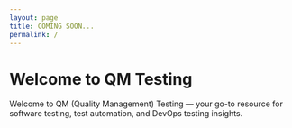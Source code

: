 ```yaml
---
layout: page
title: COMING SOON...
permalink: /
---
```


# Welcome to QM Testing

Welcome to QM (Quality Management) Testing — your go-to resource for software testing, test automation, and DevOps testing insights.
